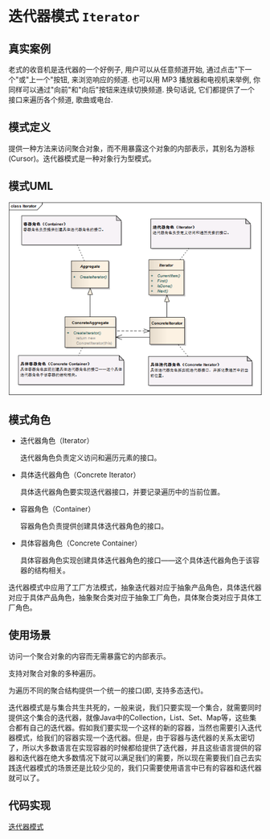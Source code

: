 迭代器模式 ```Iterator``` 
==================================================



## 真实案例

老式的收音机是迭代器的一个好例子, 用户可以从任意频道开始, 通过点击"下一个"或"上一个"按钮, 来浏览响应的频道. 也可以用 MP3 播放器和电视机来举例, 你同样可以通过"向前"和"向后"按钮来连续切换频道. 换句话说, 它们都提供了一个接口来遍历各个频道, 歌曲或电台.


## 模式定义

提供一种方法来访问聚合对象，而不用暴露这个对象的内部表示，其别名为游标(Cursor)。迭代器模式是一种对象行为型模式。


## 模式UML

![迭代器模式](../img/design_patterns/Iterator.png)

## 模式角色

- 迭代器角色（Iterator）

    迭代器角色负责定义访问和遍历元素的接口。

- 具体迭代器角色（Concrete Iterator）

    具体迭代器角色要实现迭代器接口，并要记录遍历中的当前位置。

- 容器角色（Container）

    容器角色负责提供创建具体迭代器角色的接口。

- 具体容器角色（Concrete Container）

    具体容器角色实现创建具体迭代器角色的接口——这个具体迭代器角色于该容器的结构相关。


迭代器模式中应用了工厂方法模式，抽象迭代器对应于抽象产品角色，具体迭代器对应于具体产品角色，抽象聚合类对应于抽象工厂角色，具体聚合类对应于具体工厂角色。
 

## 使用场景

 访问一个聚合对象的内容而无需暴露它的内部表示。

支持对聚合对象的多种遍历。

为遍历不同的聚合结构提供一个统一的接口(即, 支持多态迭代)。

迭代器模式是与集合共生共死的，一般来说，我们只要实现一个集合，就需要同时提供这个集合的迭代器，就像Java中的Collection，List、Set、Map等，这些集合都有自己的迭代器。假如我们要实现一个这样的新的容器，当然也需要引入迭代器模式，给我们的容器实现一个迭代器。但是，由于容器与迭代器的关系太密切了，所以大多数语言在实现容器的时候都给提供了迭代器，并且这些语言提供的容器和迭代器在绝大多数情况下就可以满足我们的需要，所以现在需要我们自己去实践迭代器模式的场景还是比较少见的，我们只需要使用语言中已有的容器和迭代器就可以了。

 
## 代码实现

[迭代器模式](../../project/lib/src/main/java/com/dodo/patterns/behavioral/iterator/)